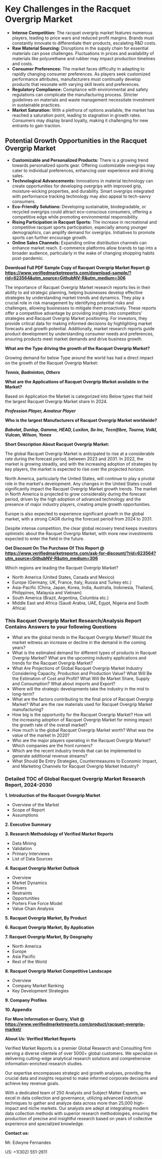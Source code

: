 <p class=""><h1>Key Challenges in the Racquet Overgrip Market</h1><ul>    <li><strong>Intense Competition:</strong> The racquet overgrip market features numerous players, leading to price wars and reduced profit margins. Brands must constantly innovate to differentiate their products, escalating R&D costs.</li>    <li><strong>Raw Material Sourcing:</strong> Disruptions in the supply chain for essential materials can pose challenges. Fluctuations in prices and availability of materials like polyurethane and rubber may impact production timelines and costs.</li>    <li><strong>Consumer Preferences:</strong> The market faces difficulty in adapting to rapidly changing consumer preferences. As players seek customized performance attributes, manufacturers must continually develop products that resonate with varying skill levels and preferences.</li>    <li><strong>Regulatory Compliance:</strong> Compliance with environmental and safety regulations can complicate the manufacturing process. Stricter guidelines on materials and waste management necessitate investment in sustainable practices.</li>    <li><strong>Market Saturation:</strong> With a plethora of options available, the market has reached a saturation point, leading to stagnation in growth rates. Consumers may display brand loyalty, making it challenging for new entrants to gain traction.</li></ul><h2>Potential Growth Opportunities in the Racquet Overgrip Market</h1><ul>    <li><strong>Customizable and Personalized Products:</strong> There is a growing trend towards personalized sports gear. Offering customizable overgrips may cater to individual preferences, enhancing user experience and driving sales.</li>    <li><strong>Technological Advancements:</strong> Innovations in material technology can create opportunities for developing overgrips with improved grip, moisture-wicking properties, and durability. Smart overgrips integrated with performance tracking technology may also appeal to tech-savvy consumers.</li>    <li><strong>Eco-Friendly Solutions:</strong> Developing sustainable, biodegradable, or recycled overgrips could attract eco-conscious consumers, offering a competitive edge while promoting environmental responsibility.</li>    <li><strong>Rising Participation in Racquet Sports:</strong> The increase in recreational and competitive racquet sports participation, especially among younger demographics, can amplify demand for overgrips. Initiatives to promote sports can further encourage growth.</li>    <li><strong>Online Sales Channels:</strong> Expanding online distribution channels can enhance market reach. E-commerce platforms allow brands to tap into a broader audience, particularly in the wake of changing shopping habits post-pandemic.</li></ul></p><p class=""><strong>Download Full PDF Sample Copy of Racquet Overgrip Market Report @ <a href="https://www.verifiedmarketreports.com/download-sample/?rid=623564&utm_source=GithubNV-R&utm_medium=306" target="_blank">https://www.verifiedmarketreports.com/download-sample/?rid=623564&utm_source=GithubNV-R&utm_medium=306</a></strong></p><p>The importance of&nbsp;Racquet Overgrip Market research reports lies in their ability to aid strategic planning, helping businesses develop effective strategies by understanding market trends and dynamics. They play a crucial role in risk management by identifying potential risks and challenges, allowing businesses to mitigate them proactively. These reports offer a competitive advantage by providing insights into competitors' strategies and Racquet Overgrip Market positioning. For investors, they provide critical data for making informed decisions by highlighting market forecasts and growth potential. Additionally, market research reports guide product development by understanding consumer needs and preferences, ensuring products meet market demands and drive business growth.</p><p><strong>What are the&nbsp;Type driving the growth of the Racquet Overgrip Market?</strong></p><p id="" class="">Growing demand for below Type around the world has had a direct impact on the growth of the Racquet Overgrip Market:</p><p class=""><em><strong>Tennis, Badminton, Others</strong></em></p><p class=""><strong>What are the&nbsp;Applications&nbsp;of Racquet Overgrip Market available in the Market?</strong></p><p id="" class="">Based on Application the Market is categorized into Below types that held the largest Racquet Overgrip Market share In 2024.</p><p class=""><em><strong>Profession Player, Amateur Player</strong></em></p><p class=""><strong>Who is the largest Manufacturers of Racquet Overgrip Market worldwide?</strong></p><p><em><strong>Babolat, Dunlop, Gamma, HEAD, Luxilon, So Inc, Tecnifibre, Tourna, Volkl, Vulcan, Wilson, Yonex</strong></em></p><p id="" class=""><strong>Short Description About Racquet Overgrip Market:</strong></p><p>The global Racquet Overgrip Market is anticipated to rise at a considerable rate during the forecast period, between 2023 and 2031. In 2022, the market is growing steadily, and with the increasing adoption of strategies by key players, the market is expected to rise over the projected horizon.</p><p>North America, particularly the United States, will continue to play a pivotal role in the market's development. Any changes in the United States could significantly impact the Racquet Overgrip Market growth trends. The market in North America is projected to grow considerably during the forecast period, driven by the high adoption of advanced technology and the presence of major industry players, creating ample growth opportunities.</p><p>Europe is also expected to experience significant growth in the global market, with a strong CAGR during the forecast period from 2024 to 2031.</p><p>Despite intense competition, the clear global recovery trend keeps investors optimistic about the Racquet Overgrip Market, with more new investments expected to enter the field in the future.</p><p id="" class=""><strong>Get Discount On The Purchase Of This Report @ <a href="https://www.verifiedmarketreports.com/ask-for-discount/?rid=623564?utm_source=GithubNV-R&utm_medium=306" target="_blank">https://www.verifiedmarketreports.com/ask-for-discount/?rid=623564?utm_source=GithubNV-R&utm_medium=306</a></strong></p><p class="">Which regions are leading the Racquet Overgrip Market?</p><ul><li>North America (United States, Canada and Mexico)</li><li>Europe (Germany, UK, France, Italy, Russia and Turkey etc.)</li><li>Asia-Pacific (China, Japan, Korea, India, Australia, Indonesia, Thailand, Philippines, Malaysia and Vietnam)</li><li>South America (Brazil, Argentina, Columbia etc.)</li><li>Middle East and Africa (Saudi Arabia, UAE, Egypt, Nigeria and South Africa)</li></ul><h3 id="" class="">This Racquet Overgrip Market Research/Analysis Report Contains Answers to your following Questions</h3><ul><li>What are the global trends in the Racquet Overgrip Market? Would the market witness an increase or decline in the demand in the coming years?</li><li>What is the estimated demand for different types of products in Racquet Overgrip Market? What are the upcoming industry applications and trends for the Racquet Overgrip Market?</li><li>What Are Projections of Global Racquet Overgrip Market Industry Considering Capacity, Production and Production Value? What Will Be the Estimation of Cost and Profit? What Will Be Market Share, Supply and Consumption? What about imports and Export?</li><li>Where will the strategic developments take the industry in the mid to long-term?</li><li>What are the factors contributing to the final price of Racquet Overgrip Market? What are the raw materials used for Racquet Overgrip Market manufacturing?</li><li>How big is the opportunity for the Racquet Overgrip Market? How will the increasing adoption of Racquet Overgrip Market for mining impact the growth rate of the overall market?</li><li>How much is the global Racquet Overgrip Market worth? What was the value of the market In 2020?</li><li>Who are the major players operating in the Racquet Overgrip Market? Which companies are the front runners?</li><li>Which are the recent industry trends that can be implemented to generate additional revenue streams?</li><li>What Should Be Entry Strategies, Countermeasures to Economic Impact, and Marketing Channels for Racquet Overgrip Market Industry?</li></ul><h3 id="" class="">Detailed TOC of Global Racquet Overgrip Market Research Report, 2024-2030</h3><p id="" class=""><strong>1. Introduction of the Racquet Overgrip Market</strong></p><ul><li>Overview of the Market</li><li>Scope of Report</li><li>Assumptions</li></ul><p id="" class=""><strong>2. Executive Summary</strong></p><p id="" class=""><strong>3. Research Methodology of Verified Market Reports</strong></p><ul><li>Data Mining</li><li>Validation</li><li>Primary Interviews</li><li>List of Data Sources</li></ul><p id="" class=""><strong>4. Racquet Overgrip Market Outlook</strong></p><ul><li>Overview</li><li>Market Dynamics</li><li>Drivers</li><li>Restraints</li><li>Opportunities</li><li>Porters Five Force Model</li><li>Value Chain Analysis</li></ul><p id="" class=""><strong>5. Racquet Overgrip Market, By Product</strong></p><p id="" class=""><strong>6. Racquet Overgrip Market, By Application</strong></p><p id="" class=""><strong>7. Racquet Overgrip Market, By Geography</strong></p><ul><li>North America</li><li>Europe</li><li>Asia Pacific</li><li>Rest of the World</li></ul><p id="" class=""><strong>8. Racquet Overgrip Market Competitive Landscape</strong></p><ul><li>Overview</li><li>Company Market Ranking</li><li>Key Development Strategies</li></ul><p id="" class=""><strong>9. Company Profiles</strong></p><p id="" class=""><strong>10. Appendix</strong></p><p id="" class=""><strong>For More Information or Query, Visit @ <a href="https://www.verifiedmarketreports.com/product/racquet-overgrip-market/" target="_blank">https://www.verifiedmarketreports.com/product/racquet-overgrip-market/</a></strong></p><p id="" class=""><strong>About Us: Verified Market Reports</strong></p><p id="" class="">Verified Market Reports is a premier Global Research and Consulting firm serving a diverse clientele of over 5000+ global customers. We specialize in delivering cutting-edge analytical research solutions and comprehensive information-enriched research studies.</p><p id="" class="">Our expertise encompasses strategic and growth analyses, providing the crucial data and insights required to make informed corporate decisions and achieve key revenue goals.</p><p id="" class="">With a dedicated team of 250 Analysts and Subject Matter Experts, we excel in data collection and governance, utilizing advanced industrial techniques to gather and analyze data across more than 25,000 high-impact and niche markets. Our analysts are adept at integrating modern data collection methods with superior research methodologies, ensuring the production of precise and insightful research based on years of collective experience and specialized knowledge.</p><p id="" class=""><strong>Contact us:</strong></p><p id="" class="">Mr. Edwyne Fernandes</p><p id="" class="">US: +1(302) 551-2611</p>